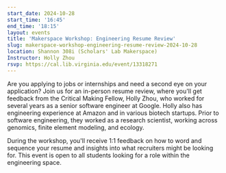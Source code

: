 ```yaml
---
start_date: 2024-10-28
start_time: '16:45'
end_time: '18:15'
layout: events
title: 'Makerspace Workshop: Engineering Resume Review'
slug: makerspace-workshop-engineering-resume-review-2024-10-28
location: Shannon 308i (Scholars' Lab Makerspace)
Instructor: Holly Zhou
rsvp: https://cal.lib.virginia.edu/event/13318271
---
```

Are you applying to jobs or internships and need a second eye on your application? Join us for an in-person resume review, where you'll get feedback from the Critical Making Fellow, Holly Zhou, who worked for several years as a senior software engineer at Google. Holly also has engineering experience at Amazon and in various biotech startups. Prior to software engineering, they worked as a research scientist, working across genomics, finite element modeling, and ecology. 

During the workshop, you'll receive 1:1 feedback on how to word and sequence your resume and insights into what recruiters might be looking for. This event is open to all students looking for a role within the engineering space. 

